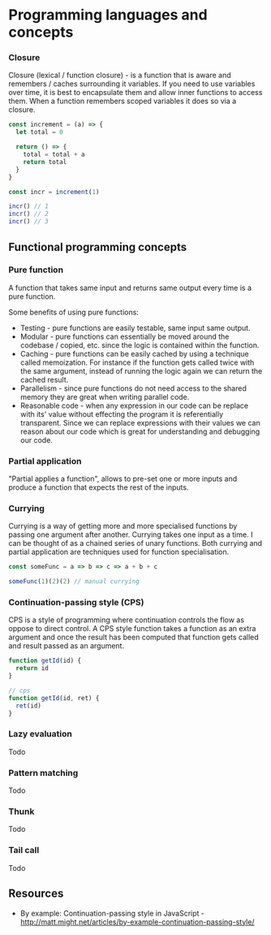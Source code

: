 # Programming languages and concepts

### Closure

Closure (lexical / function closure) - is a function that is aware and remembers / caches surrounding it variables. If you need to use variables over time, it is best to encapsulate them and allow inner functions to access them. When a function remembers scoped variables it does so via a closure.

```js
const increment = (a) => {
  let total = 0

  return () => {
    total = total + a
    return total
  }
}

const incr = increment(1)

incr() // 1
incr() // 2
incr() // 3
```

## Functional programming concepts

### Pure function

A function that takes same input and returns same output every time is a pure function. 

Some benefits of using pure functions:

- Testing - pure functions are easily testable, same input same output.
- Modular - pure functions can essentially be moved around the codebase / copied, etc. since the logic is contained within the function.
- Caching - pure functions can be easily cached by using a technique called memoization. For instance if the function gets called twice with the same argument, instead of running the logic again we can return the cached result.
- Parallelism - since pure functions do not need access to the shared memory they are great when writing parallel code.
- Reasonable code - when any expression in our code can be replace with its' value without effecting the program it is referentially transparent. Since we can replace expressions with their values we can reason about our code which is great for understanding and debugging our code.

### Partial application

"Partial applies a function", allows to pre-set one or more inputs and produce a function that expects the rest of the inputs.

### Currying

Currying is a way of getting more and more specialised functions by passing one argument after another. Currying takes one input as a time. I can be thought of as a chained series of unary functions. Both currying and partial application are techniques used for function specialisation.

```js
const someFunc = a => b => c => a + b + c

someFunc(1)(2)(2) // manual currying
```

### Continuation-passing style (CPS)

CPS is a style of programming where continuation controls the flow as oppose to direct control. A CPS style function takes a function as an extra argument and once the result has been computed that function gets called and result passed as an argument.

```js
function getId(id) {
  return id
}

// cps
function getId(id, ret) {
  ret(id)
}
```

### Lazy evaluation

Todo

### Pattern matching

Todo

### Thunk

Todo

### Tail call

Todo

## Resources

- By example: Continuation-passing style in JavaScript - http://matt.might.net/articles/by-example-continuation-passing-style/
